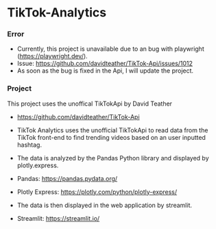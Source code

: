 # TikTok-Analytics

### Error
+ Currently, this project is unavailable due to an bug with playwright (https://playwright.dev/). 
+ Issue: https://github.com/davidteather/TikTok-Api/issues/1012
+ As soon as the bug is fixed in the Api, I will update the project. 
### Project
This project uses the unoffical TikTokApi by David Teather
+ https://github.com/davidteather/TikTok-Api

+ TikTok Analytics uses the unofficial TikTokApi to read data from the TikTok front-end to find trending videos based on an user inputted hashtag. 
+ The data is analyzed by the Pandas Python library and displayed by plotly.express.
+ Pandas: https://pandas.pydata.org/
+ Plotly Express: https://plotly.com/python/plotly-express/
+ The data is then displayed in the web application by streamlit. 
+ Streamlit: https://streamlit.io/
